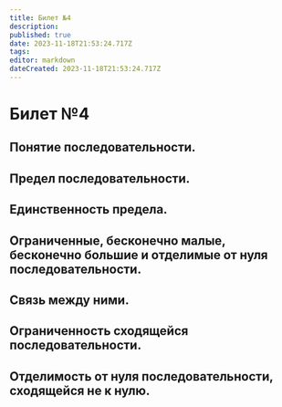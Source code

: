 ```yaml
---
title: Билет №4
description: 
published: true
date: 2023-11-18T21:53:24.717Z
tags: 
editor: markdown
dateCreated: 2023-11-18T21:53:24.717Z
---
```


# Билет №4

## Понятие последовательности. 

## Предел последовательности. 

## Единственность предела. 

## Ограниченные, бесконечно малые, бесконечно большие  и отделимые от нуля последовательности. 

## Связь между ними. 

## Ограниченность сходящейся последовательности. 

## Отделимость от нуля последовательности, сходящейся не к нулю.